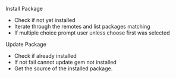 Install Package
* Check if not yet installed
* Iterate through the remotes and list packages matching
* If multiple choice prompt user unless choose first was selected

Update Package
* Check if already installed
* If not fail cannot update gem not installed
* Get the source of the installed package. 

